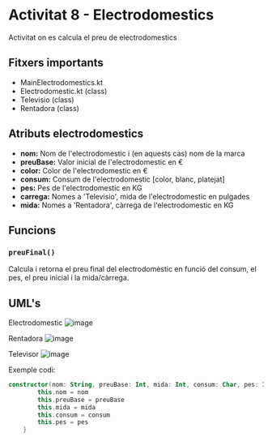 # Activitat 8 - Electrodomestics
Activitat on es calcula el preu de electrodomestics

## Fitxers importants
- MainElectrodomestics.kt
- Electrodomestic.kt (class)
- Televisio (class)
- Rentadora (class)

## Atributs electrodomestics
- **nom:** Nom de l'electrodomestic i (en aquests cas) nom de la marca
- **preuBase:** Valor inicial de l'electrodomestic en €
- **color:** Color de l'electrodomestic en €
- **consum:** Consum de l'electrodomestic [color, blanc, platejat]
- **pes:** Pes de l'electrodomestic en KG
- **carrega:** Nomes a 'Televisio', mida de l'electrodomestic en pulgades
- **mida:** Nomes a 'Rentadora', càrrega de l'electrodomestic en KG

## Funcions
### `preuFinal()`
Calcula i retorna el preu final del electrodomèstic en funció del consum, el pes, el preu inicial i la mida/càrrega.

## UML's
Electrodomestic
![image](https://github.com/oscarsxrrano/ProgramacioObjectes/assets/153606230/316a063b-ff50-4517-8a1b-6b0e35f26334)

Rentadora
![image](https://github.com/oscarsxrrano/ProgramacioObjectes/assets/153606230/d08cced2-edfd-4099-9e09-448f7532c6db)

Televisor
![image](https://github.com/oscarsxrrano/ProgramacioObjectes/assets/153606230/6a8a21c3-eb47-41bf-abb8-d0ba5ddeaa9c)

Exemple codi:
```kotlin
constructor(nom: String, preuBase: Int, mida: Int, consum: Char, pes: Int): this() {
        this.nom = nom
        this.preuBase = preuBase
        this.mida = mida
        this.consum = consum
        this.pes = pes
    }
